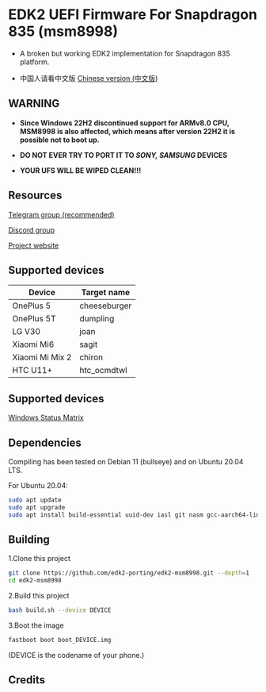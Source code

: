 # EDK2 UEFI Firmware For Snapdragon 835 (msm8998)

- A broken but working EDK2 implementation for Snapdragon 835 platform.

- 中国人请看中文版
[Chinese version (中文版)](https://github.com/edk2-porting/edk2-msm8998/blob/master/README.zh.md)

## WARNING
- **Since Windows 22H2 discontinued support for ARMv8.0 CPU, MSM8998 is also affected, which means after version 22H2 it is possible not to boot up.**

- **DO NOT EVER TRY TO PORT IT TO *SONY, SAMSUNG* DEVICES**

- **YOUR UFS WILL BE WIPED CLEAN!!!**


## Resources

[Telegram group (recommended)](https://t.me/joinchat/MNjTmBqHIokjweeN0SpoyA)

[Discord group](https://discord.gg/XXBWfag)

[Project website](https://renegade-project.tech/)

## Supported devices

| Device             | Target name            |
|--------------------|------------------------|
| OnePlus 5          | cheeseburger           |
| OnePlus 5T         | dumpling               |
| LG V30             | joan                   |
| Xiaomi Mi6         | sagit                  |
| Xiaomi Mi Mix 2    | chiron                 |
| HTC U11+           | htc_ocmdtwl            |

## Supported devices

[Windows Status Matrix](https://renegade-project.org/#/en/windows/state-frame.html)

## Dependencies

Compiling has been tested on Debian 11 (bullseye) and on Ubuntu 20.04 LTS.

For Ubuntu 20.04:

```bash
sudo apt update
sudo apt upgrade
sudo apt install build-essential uuid-dev iasl git nasm gcc-aarch64-linux-gnu abootimg python3-distutils python3-pil python3-git gettext
```


## Building

1.Clone this project 

```bash
git clone https://github.com/edk2-porting/edk2-msm8998.git --depth=1
cd edk2-msm8998
```

2.Build this project

```bash
bash build.sh --device DEVICE
```

3.Boot the image

```bash
fastboot boot boot_DEVICE.img
```

(DEVICE is the codename of your phone.)

## Credits



